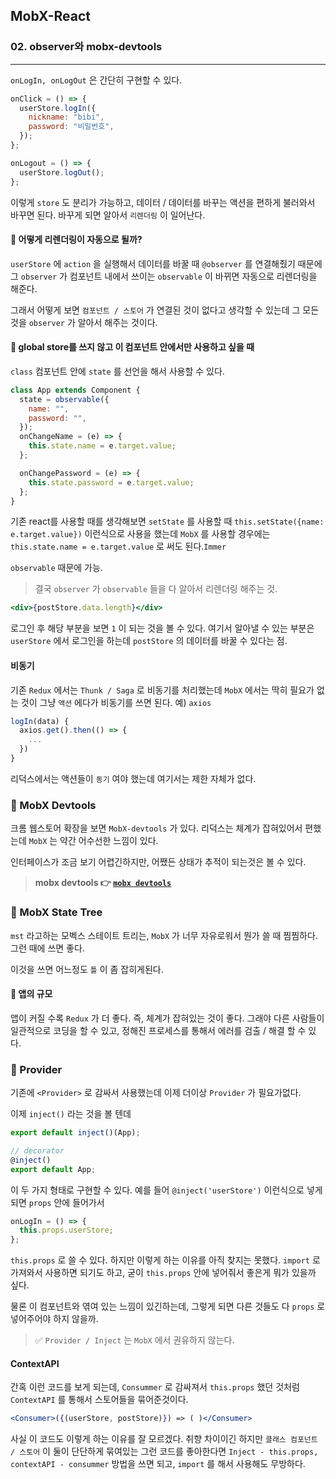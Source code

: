 ## MobX-React

### 02. observer와 mobx-devtools

---

`onLogIn, onLogOut` 은 간단히 구현할 수 있다.

```js
onClick = () => {
  userStore.logIn({
    nickname: "bibi",
    password: "비밀번호",
  });
};

onLogout = () => {
  userStore.logOut();
};
```

이렇게 `store` 도 분리가 가능하고, 데이터 / 데이터를 바꾸는 액션을 편하게 불러와서 바꾸면 된다. 바꾸게 되면 알아서 `리렌더링` 이 일어난다.

#### 📍 어떻게 리렌더링이 자동으로 될까?

`userStore` 에 `action` 을 실행해서 데이터를 바꿀 때 `@observer` 를 연결해줬기 때문에 그 `observer` 가 컴포넌트 내에서 쓰이는 `observable` 이 바뀌면 자동으로 리렌더링을 해준다.

그래서 어떻게 보면 `컴포넌트 / 스토어` 가 연결된 것이 없다고 생각할 수 있는데 그 모든 것을 `observer` 가 알아서 해주는 것이다.

#### 📍 global store를 쓰지 않고 이 컴포넌트 안에서만 사용하고 싶을 때

`class` 컴포넌트 안에 `state` 를 선언을 해서 사용할 수 있다.

```js
class App extends Component {
  state = observable({
    name: "",
    password: "",
  });
  onChangeName = (e) => {
    this.state.name = e.target.value;
  };

  onChangePassword = (e) => {
    this.state.password = e.target.value;
  };
}
```

기존 react를 사용할 때를 생각해보면 `setState` 를 사용할 때 `this.setState({name: e.target.value})` 이런식으로 사용을 했는데 `MobX` 를 사용할 경우에는 `this.state.name = e.target.value` 로 써도 된다.`Immer`

`observable` 때문에 가능.

> 결국 `observer` 가 `observable` 들을 다 알아서 리렌더링 해주는 것.

```jsx
<div>{postStore.data.length}</div>
```

로그인 후 해당 부분을 보면 `1` 이 되는 것을 볼 수 있다. 여기서 알아낼 수 있는 부분은 `userStore` 에서 로그인을 하는데 `postStore` 의 데이터를 바꿀 수 있다는 점.

#### 비동기

기존 `Redux` 에서는 `Thunk / Saga` 로 비동기를 처리했는데 `MobX` 에서는 딱히 필요가 없는 것이 그냥 `액션` 에다가 비동기를 쓰면 된다. 예) `axios`

```jsx
logIn(data) {
  axios.get().then(() => {
    ...
  })
}
```

리덕스에서는 액션들이 `동기` 여야 했는데 여기서는 제한 자체가 없다.

### 📌 MobX Devtools

크롬 웹스토어 확장을 보면 `MobX-devtools` 가 있다. 리덕스는 체계가 잡혀있어서 편했는데 `MobX` 는 약간 어수선한 느낌이 있다.

인터페이스가 조금 보기 어렵긴하지만, 어쨌든 상태가 추적이 되는것은 볼 수 있다.

> **mobx devtools 👉 [`mobx devtools`]**

[`mobx devtools`]: https://chromewebstore.google.com/detail/mobx-developer-tools/pfgnfdagidkfgccljigdamigbcnndkod?hl=ko

### 📌 MobX State Tree

`mst` 라고하는 모벡스 스테이트 트리는, `MobX` 가 너무 자유로워서 뭔가 쓸 때 찜찜하다. 그런 때에 쓰면 좋다.

이것을 쓰면 어느정도 `틀` 이 좀 잡히게된다.

#### 📍 앱의 규모

앱이 커질 수록 `Redux` 가 더 좋다. 즉, 체계가 잡혀있는 것이 좋다. 그래야 다른 사람들이 일관적으로 코딩을 할 수 있고, 정해진 프로세스를 통해서 에러를 검출 / 해결 할 수 있다.

### 📌 Provider

기존에 `<Provider>` 로 감싸서 사용했는데 이제 더이상 `Provider` 가 필요가없다.

이제 `inject()` 라는 것을 볼 텐데

```jsx
export default inject()(App);

// decorator
@inject()
export default App;
```

이 두 가지 형태로 구현할 수 있다.
예를 들어 `@inject('userStore')` 이런식으로 넣게되면 `props` 안에 들어가서

```jsx
onLogIn = () => {
  this.props.userStore;
};
```

`this.props` 로 쓸 수 있다. 하지만 이렇게 하는 이유를 아직 찾지는 못했다. `import` 로 가져와서 사용하면 되기도 하고, 굳이 `this.props` 안에 넣어줘서 좋은게 뭐가 있을까 싶다.

물론 이 컴포넌트와 엮여 있는 느낌이 있긴하는데, 그렇게 되면 다른 것들도 다 `props` 로 넣어주어야 하지 않을까.

> ✅ `Provider / Inject` 는 `MobX` 에서 권유하지 않는다.

#### ContextAPI

간혹 이런 코드를 보게 되는데, `Consummer` 로 감싸져서 `this.props` 했던 것처럼 `ContextAPI` 를 통해서 스토어들을 묶어준것이다.

```jsx
<Consumer>({(userStore, postStore)}) => ( )</Consumer>
```

사실 이 코드도 이렇게 하는 이유를 잘 모르겠다. 취향 차이이긴 하지만 `클래스 컴포넌트  / 스토어` 이 둘이 단단하게 묶여있는 그런 코드를 좋아한다면 `Inject - this.props, contextAPI - consummer` 방법을 쓰면 되고, `import` 를 해서 사용해도 무방하다.
